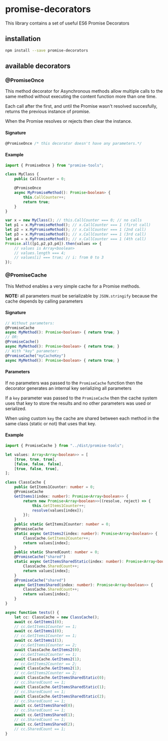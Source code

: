 # promise-decorators
This library contains a set of useful ES6 Promise Decorators


## installation

```bash
npm install --save promise-decorators
```

## available decorators

### @PromiseOnce
This method decorator for Asynchronous methods allow multiple calls to the same method without
executing the content function more than one time.

Each call after the first, and until the Promise wasn't resolved succesfully, returns the previous instance of promise.

When the Promise resolves or rejects then clear the instance.

#### Signature
```typescript
@PromiseOnce /* this decorator doesn't have any parameters.*/
```

#### Example
```typescript
import { PromiseOnce } from "promise-tools";

class MyClass {
    public CallCounter = 0;

    @PromiseOnce
    async MyPromiseMethod(): Promise<boolean> {
        this.CallCounter++;
        return true;
    }
}

var x = new MyClass(); // this.CallCounter === 0; // no calls
let p1 = x.MyPromiseMethod(); // x.CallCounter === 1 (first call)
let p2 = x.MyPromiseMethod(); // x.CallCounter === 1 (2nd call)
let p3 = x.MyPromiseMethod(); // x.CallCounter === 1 (3rd call)
let p4 = x.MyPromiseMethod(); // x.CallCounter === 1 (4th call)
Promise.all([p1,p2,p3,p4]).then(values => {
    // values is Array<boolean> 
    // values.length === 4;
    // values[i] === true; // i: from 0 to 3
});
```

### @PromiseCache
This Method enables a very simple cache for a Promise methods.

**NOTE:** all parameters must be serializable by `JSON.stringify`
because the cache depends by calling parameters

#### Signature
```typescript
// Without parameters:
@PromiseCache
async MyMethod(): Promise<boolean> { return true; }
// OR:
@PromiseCache()
async MyMethod(): Promise<boolean> { return true; }
// With "key" parameter:
@PromiseCache("myCacheKey")
async MyMethod(): Promise<boolean> { return true; }
```

#### Parameters
If no parameters was passed to the `PromiseCache` function then the decorator generates an internal key serializing all parameters

If a `key` parameter was passed to the `PromiseCache` then the cache system uses that key to store the results and no other parameters was used or serialized.

When using custom `key` the cache are shared between each method in the same class (static or not) that uses that key.

#### Example
```typescript
import { PromiseCache } from "../dist/promise-tools";

let values: Array<Array<boolean>> = [
    [true, true, true],
    [false, false, false],
    [true, false, true],
];

class ClassCache {
    public GetItems1Counter: number = 0;
    @PromiseCache
    GetItems1(index: number): Promise<Array<boolean>> {
        return new Promise<Array<boolean>>((resolve, reject) => {
            this.GetItems1Counter++;
            resolve(values[index]);
        });
    }
    public static GetItems2Counter: number = 0;
    @PromiseCache
    static async GetItems2(index: number): Promise<Array<boolean>> {
        ClassCache.GetItems2Counter++;
        return values[index];
    }
    public static SharedCount: number = 0;
    @PromiseCache("shared")
    static async GetItemsSharedStatic(index: number): Promise<Array<boolean>> {
        ClassCache.SharedCount++;
        return values[index];
    }
    @PromiseCache("shared")
    async GetItemsShared(index: number): Promise<Array<boolean>> {
        ClassCache.SharedCount++;
        return values[index];
    }
}

async function tests() {
    let cc: ClassCache = new ClassCache();
    await cc.GetItems1(0);
    // cc.GetItems1Counter == 1;
    await cc.GetItems1(0);
    // cc.GetItems1Counter == 1;
    await cc.GetItems1(1);
    // cc.GetItems1Counter == 2;
    await ClassCache.GetItems2(0);
    // cc.GetItems2Counter == 1;
    await ClassCache.GetItems2(1);
    // cc.GetItems2Counter == 2;
    await ClassCache.GetItems2(1);
    // cc.GetItems2Counter == 2;
    await ClassCache.GetItemsSharedStatic(0);
    // cc.SharedCount == 1;
    await ClassCache.GetItemsSharedStatic(1);
    // cc.SharedCount == 1;
    await ClassCache.GetItemsSharedStatic(2);
    // cc.SharedCount == 1;
    await cc.GetItemsShared(0);
    // cc.SharedCount == 1;
    await cc.GetItemsShared(1);
    // cc.SharedCount == 1;
    await cc.GetItemsShared(2);
    // cc.SharedCount == 1;
}

```
